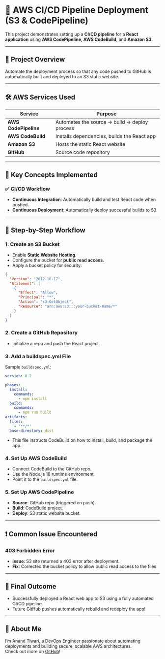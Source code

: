 # 🚀 AWS CI/CD Pipeline Deployment (S3 & CodePipeline)

This project demonstrates setting up a **CI/CD pipeline** for a **React application** using **AWS CodePipeline**, **AWS CodeBuild**, and **Amazon S3**.

---

## 📌 Project Overview

Automate the deployment process so that any code pushed to GitHub is automatically built and deployed to an S3 static website.

---

## 🛠️ AWS Services Used

| Service             | Purpose                                                   |
|---------------------|-----------------------------------------------------------|
| **AWS CodePipeline** | Automates the source → build → deploy process             |
| **AWS CodeBuild**   | Installs dependencies, builds the React app                |
| **Amazon S3**       | Hosts the static React website                             |
| **GitHub**          | Source code repository                                     |

---

## 🧩 Key Concepts Implemented

### ✅ CI/CD Workflow

- **Continuous Integration**: Automatically build and test React code when pushed.
- **Continuous Deployment**: Automatically deploy successful builds to S3.

---

## 🚀 Step-by-Step Workflow

### 1. Create an S3 Bucket
- Enable **Static Website Hosting**.
- Configure the bucket for **public read access**.
- Apply a bucket policy for security:

```json
{
  "Version": "2012-10-17",
  "Statement": [
    {
      "Effect": "Allow",
      "Principal": "*",
      "Action": "s3:GetObject",
      "Resource": "arn:aws:s3:::your-bucket-name/*"
    }
  ]
}
```

### 2. Create a GitHub Repository
- Initialize a repo and push the React project.

### 3. Add a buildspec.yml File

Sample `buildspec.yml`:

```yaml
version: 0.2

phases:
  install:
    commands:
      - npm install
  build:
    commands:
      - npm run build
artifacts:
  files:
    - '**/*'
  base-directory: dist
```

- This file instructs CodeBuild on how to install, build, and package the app.

### 4. Set Up AWS CodeBuild
- Connect CodeBuild to the GitHub repo.
- Use the Node.js 18 runtime environment.
- Point it to the `buildspec.yml` file.

### 5. Set Up AWS CodePipeline
- **Source**: GitHub repo (triggered on push).
- **Build**: CodeBuild project.
- **Deploy**: S3 static website bucket.

---

## ❗ Common Issue Encountered

### 403 Forbidden Error
- **Issue**: S3 site returned a 403 error after deployment.
- **Fix**: Corrected the bucket policy to allow public read access to the files.

---

## 🎯 Final Outcome

- Successfully deployed a React web app to S3 using a fully automated CI/CD pipeline.
- Future GitHub pushes automatically rebuild and redeploy the app!


---

## 👤 About Me

I’m Anand Tiwari, a DevOps Engineer passionate about automating deployments and building secure, scalable AWS architectures.  
Check out more on [GitHub](https://github.com/tiwaribytez)!
